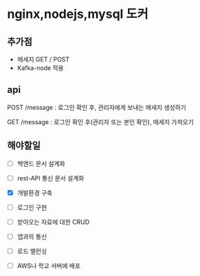 # nginx,nodejs,mysql 도커


## 추가점
- 메세지 GET / POST
- Kafka-node 적용

## api
POST /message : 로그인 확인 후, 관리자에게 보내는 메세지 생성하기


GET /message : 로그인 확인 후(관리자 또는 본인 확인), 메세지 가져오기

## 해야할일
- [ ] 백엔드 문서 설계화
- [ ] rest-API 통신 문서 설계화
- [x] 개발환경  구축
- [ ] 로그인 구현 
- [ ] 받아오는 자료에 대한 CRUD
- [ ] 앱과의 통신
- [ ] 로드 밸런싱
- [ ] AWS나 학교 서버에 배포  


